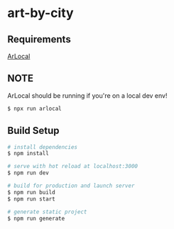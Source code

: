 # art-by-city

## Requirements

[ArLocal](https://github.com/textury/arlocal)

## NOTE
ArLocal should be running if you're on a local dev env!
```bash
$ npx run arlocal
```

## Build Setup

```bash
# install dependencies
$ npm install

# serve with hot reload at localhost:3000
$ npm run dev

# build for production and launch server
$ npm run build
$ npm run start

# generate static project
$ npm run generate
```
